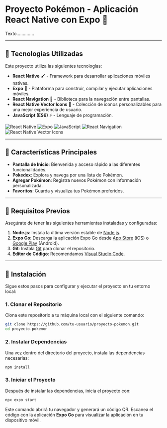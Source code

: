 # Proyecto Pokémon - Aplicación React Native con Expo 🚀

Texto..............

---

## 🔧 Tecnologías Utilizadas

Este proyecto utiliza las siguientes tecnologías:

- **React Native** 🖌️ - Framework para desarrollar aplicaciones móviles nativas.
- **Expo** 📱 - Plataforma para construir, compilar y ejecutar aplicaciones móviles.
- **React Navigation** 📓 - Biblioteca para la navegación entre pantallas.
- **React Native Vector Icons** 🎨 - Colección de íconos personalizables para una mejor experiencia de usuario.
- **JavaScript (ES6)** ⚡ - Lenguaje de programación.

![React Native](https://img.shields.io/badge/React%20Native-61DAFB?logo=react&logoColor=black) ![Expo](https://img.shields.io/badge/Expo-1B1D22?logo=expo&logoColor=white) ![JavaScript](https://img.shields.io/badge/JavaScript-F7DF1E?logo=javascript&logoColor=black) ![React Navigation](https://img.shields.io/badge/React%20Navigation-58C3D9?logo=react-router&logoColor=white) ![React Native Vector Icons](https://img.shields.io/badge/React%20Native%20Vector%20Icons-000000?logo=react&logoColor=white)

---

## 🚀 Características Principales

- **Pantalla de Inicio**: Bienvenida y acceso rápido a las diferentes funcionalidades.
- **Pokedex**: Explora y navega por una lista de Pokémon.
- **Agregar Pokémon**: Registra nuevos Pokémon con información personalizada.
- **Favoritos**: Guarda y visualiza tus Pokémon preferidos.

---

## 🚪 Requisitos Previos

Asegúrate de tener las siguientes herramientas instaladas y configuradas:

1. **Node.js**: Instala la última versión estable de [Node.js](https://nodejs.org/).
2. **Expo Go**: Descarga la aplicación Expo Go desde [App Store](https://apps.apple.com/us/app/expo-go/id982107779) (iOS) o [Google Play](https://play.google.com/store/apps/details?id=host.exp.exponent) (Android).
3. **Git**: Instala [Git](https://git-scm.com/) para clonar el repositorio.
4. **Editor de Código**: Recomendamos [Visual Studio Code](https://code.visualstudio.com/).

---

## 🔧 Instalación

Sigue estos pasos para configurar y ejecutar el proyecto en tu entorno local:

### 1. Clonar el Repositorio

Clona este repositorio a tu máquina local con el siguiente comando:

```bash
git clone https://github.com/tu-usuario/proyecto-pokemon.git
cd proyecto-pokemon
```

### 2. Instalar Dependencias

Una vez dentro del directorio del proyecto, instala las dependencias necesarias:

```bash
npm install
```

### 3. Iniciar el Proyecto

Después de instalar las dependencias, inicia el proyecto con:

```bash
npx expo start
```

Este comando abrirá tu navegador y generará un código QR. Escanea el código con la aplicación **Expo Go** para visualizar la aplicación en tu dispositivo móvil.



